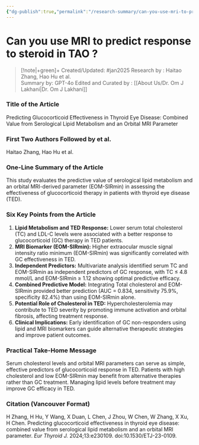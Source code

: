 ```yaml
---
{"dg-publish":true,"permalink":"/research-summary/can-you-use-mri-to-predict-response-to-steroid-in-tao/"}
---
```



<script data-goatcounter="https://endocrinologyindia.goatcounter.com/count" async src="//gc.zgo.at/count.js"></script>


# Can you use MRI to predict response to steroid in TAO ?

> [!note|+green]+ Created/Updated: #jan2025 
> Research by : Haitao Zhang, Hao Hu et al.  
> Summary by: GPT-4o
> Edited and Curated by : [[About Us/Dr. Om J Lakhani\|Dr. Om J Lakhani]]


### **Title of the Article**  
Predicting Glucocorticoid Effectiveness in Thyroid Eye Disease: Combined Value from Serological Lipid Metabolism and an Orbital MRI Parameter  

### **First Two Authors Followed by et al.**  
Haitao Zhang, Hao Hu et al.  

### **One-Line Summary of the Article**  
This study evaluates the predictive value of serological lipid metabolism and an orbital MRI-derived parameter (EOM-SIRmin) in assessing the effectiveness of glucocorticoid therapy in patients with thyroid eye disease (TED).  

### **Six Key Points from the Article**  
1. **Lipid Metabolism and TED Response:** Lower serum total cholesterol (TC) and LDL-C levels were associated with a better response to glucocorticoid (GC) therapy in TED patients.  
2. **MRI Biomarker (EOM-SIRmin):** Higher extraocular muscle signal intensity ratio minimum (EOM-SIRmin) was significantly correlated with GC effectiveness in TED.  
3. **Independent Predictors:** Multivariate analysis identified serum TC and EOM-SIRmin as independent predictors of GC response, with TC ≤ 4.8 mmol/L and EOM-SIRmin ≥ 1.12 showing optimal predictive efficacy.  
4. **Combined Predictive Model:** Integrating Total cholesterol and EOM-SIRmin provided better prediction (AUC = 0.834, sensitivity 75.9%, specificity 82.4%) than using EOM-SIRmin alone.  
5. **Potential Role of Cholesterol in TED:** Hypercholesterolemia may contribute to TED severity by promoting immune activation and orbital fibrosis, affecting treatment response.  
6. **Clinical Implications:** Early identification of GC non-responders using lipid and MRI biomarkers can guide alternative therapeutic strategies and improve patient outcomes.  

### **Practical Take-Home Message**  
Serum cholesterol levels and orbital MRI parameters can serve as simple, effective predictors of glucocorticoid response in TED. Patients with high cholesterol and low EOM-SIRmin may benefit from alternative therapies rather than GC treatment. Managing lipid levels before treatment may improve GC efficacy in TED.  

### **Citation (Vancouver Format)**  
H Zhang, H Hu, Y Wang, X Duan, L Chen, J Zhou, W Chen, W Zhang, X Xu, H Chen. Predicting glucocorticoid effectiveness in thyroid eye disease: combined value from serological lipid metabolism and an orbital MRI parameter. *Eur Thyroid J.* 2024;13:e230109. doi:10.1530/ETJ-23-0109.  

